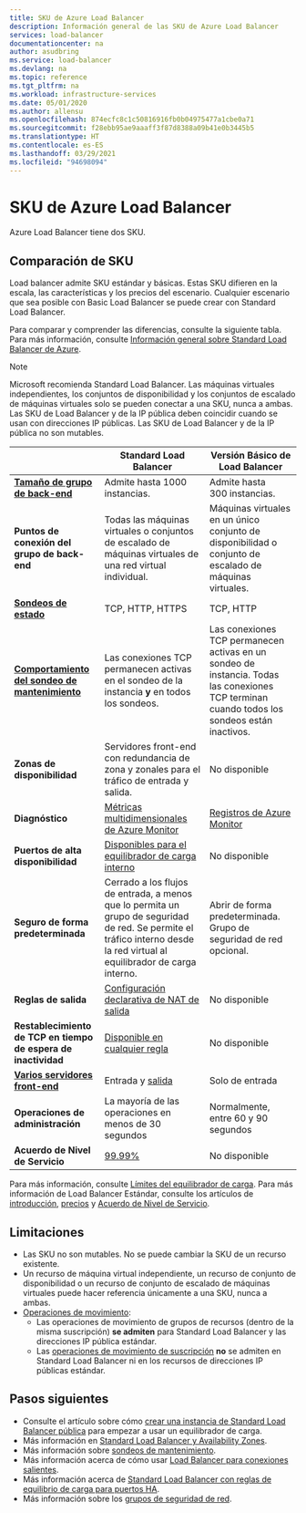 ```yaml
---
title: SKU de Azure Load Balancer
description: Información general de las SKU de Azure Load Balancer
services: load-balancer
documentationcenter: na
author: asudbring
ms.service: load-balancer
ms.devlang: na
ms.topic: reference
ms.tgt_pltfrm: na
ms.workload: infrastructure-services
ms.date: 05/01/2020
ms.author: allensu
ms.openlocfilehash: 874ecfc8c1c50816916fb0b04975477a1cbe0a71
ms.sourcegitcommit: f28ebb95ae9aaaff3f87d8388a09b41e0b3445b5
ms.translationtype: HT
ms.contentlocale: es-ES
ms.lasthandoff: 03/29/2021
ms.locfileid: "94698094"
---
```

# <a name="azure-load-balancer-skus"></a>SKU de Azure Load Balancer

Azure Load Balancer tiene dos SKU.

## <a name="sku-comparison"></a><a name="skus"></a>Comparación de SKU

Load balancer admite SKU estándar y básicas. Estas SKU difieren en la escala, las características y los precios del escenario. Cualquier escenario que sea posible con Basic Load Balancer se puede crear con Standard Load Balancer.

Para comparar y comprender las diferencias, consulte la siguiente tabla. Para más información, consulte [Información general sobre Standard Load Balancer de Azure](./load-balancer-overview.md).

>[!NOTE]
> Microsoft recomienda Standard Load Balancer.
Las máquinas virtuales independientes, los conjuntos de disponibilidad y los conjuntos de escalado de máquinas virtuales solo se pueden conectar a una SKU, nunca a ambas. Las SKU de Load Balancer y de la IP pública deben coincidir cuando se usan con direcciones IP públicas. Las SKU de Load Balancer y de la IP pública no son mutables.

| | Standard Load Balancer | Versión Básico de Load Balancer |
| --- | --- | --- |
| **[Tamaño de grupo de back-end](../azure-resource-manager/management/azure-subscription-service-limits.md#load-balancer)** | Admite hasta 1000 instancias. | Admite hasta 300 instancias. |
| **Puntos de conexión del grupo de back-end** | Todas las máquinas virtuales o conjuntos de escalado de máquinas virtuales de una red virtual individual. | Máquinas virtuales en un único conjunto de disponibilidad o conjunto de escalado de máquinas virtuales. |
| **[Sondeos de estado](./load-balancer-custom-probe-overview.md#types)** | TCP, HTTP, HTTPS | TCP, HTTP |
| **[Comportamiento del sondeo de mantenimiento](./load-balancer-custom-probe-overview.md#probedown)** | Las conexiones TCP permanecen activas en el sondeo de la instancia __y__ en todos los sondeos. | Las conexiones TCP permanecen activas en un sondeo de instancia. Todas las conexiones TCP terminan cuando todos los sondeos están inactivos. |
| **Zonas de disponibilidad** | Servidores front-end con redundancia de zona y zonales para el tráfico de entrada y salida. | No disponible |
| **Diagnóstico** | [Métricas multidimensionales de Azure Monitor](./load-balancer-standard-diagnostics.md) | [Registros de Azure Monitor](./load-balancer-monitor-log.md) |
| **Puertos de alta disponibilidad** | [Disponibles para el equilibrador de carga interno](./load-balancer-ha-ports-overview.md) | No disponible |
| **Seguro de forma predeterminada** | Cerrado a los flujos de entrada, a menos que lo permita un grupo de seguridad de red. Se permite el tráfico interno desde la red virtual al equilibrador de carga interno. | Abrir de forma predeterminada. Grupo de seguridad de red opcional. |
| **Reglas de salida** | [Configuración declarativa de NAT de salida](./load-balancer-outbound-connections.md#outboundrules) | No disponible |
| **Restablecimiento de TCP en tiempo de espera de inactividad** | [Disponible en cualquier regla](./load-balancer-tcp-reset.md) | No disponible |
| **[Varios servidores front-end](./load-balancer-multivip-overview.md)** | Entrada y [salida](./load-balancer-outbound-connections.md) | Solo de entrada |
| **Operaciones de administración** | La mayoría de las operaciones en menos de 30 segundos | Normalmente, entre 60 y 90 segundos |
| **Acuerdo de Nivel de Servicio** | [99.99%](https://azure.microsoft.com/support/legal/sla/load-balancer/v1_0/) | No disponible | 

Para más información, consulte [Límites del equilibrador de carga](../azure-resource-manager/management/azure-subscription-service-limits.md#load-balancer). Para más información de Load Balancer Estándar, consulte los artículos de [introducción](./load-balancer-overview.md), [precios](https://aka.ms/lbpricing) y [Acuerdo de Nivel de Servicio](https://aka.ms/lbsla).

## <a name="limitations"></a>Limitaciones

- Las SKU no son mutables. No se puede cambiar la SKU de un recurso existente.
- Un recurso de máquina virtual independiente, un recurso de conjunto de disponibilidad o un recurso de conjunto de escalado de máquinas virtuales puede hacer referencia únicamente a una SKU, nunca a ambas.
- [Operaciones de movimiento](../azure-resource-manager/management/move-resource-group-and-subscription.md):
  - Las operaciones de movimiento de grupos de recursos (dentro de la misma suscripción) **se admiten** para Standard Load Balancer y las direcciones IP pública estándar. 
  - Las [operaciones de movimiento de suscripción](../azure-resource-manager/management/move-support-resources.md) **no** se admiten en Standard Load Balancer ni en los recursos de direcciones IP públicas estándar.

## <a name="next-steps"></a>Pasos siguientes

- Consulte el artículo sobre cómo [crear una instancia de Standard Load Balancer pública](quickstart-load-balancer-standard-public-portal.md) para empezar a usar un equilibrador de carga.
- Más información en [Standard Load Balancer y Availability Zones](load-balancer-standard-availability-zones.md).
- Más información sobre [sondeos de mantenimiento](load-balancer-custom-probe-overview.md).
- Más información acerca de cómo usar [Load Balancer para conexiones salientes](load-balancer-outbound-connections.md).
- Más información acerca de [Standard Load Balancer con reglas de equilibrio de carga para puertos HA](load-balancer-ha-ports-overview.md).
- Más información sobre los [grupos de seguridad de red](../virtual-network/network-security-groups-overview.md).